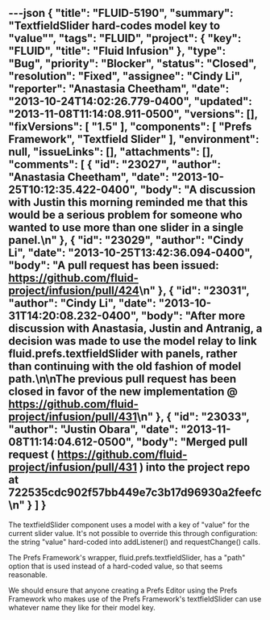 ---json
{
  "title": "FLUID-5190",
  "summary": "TextfieldSlider hard-codes model key to \"value\"",
  "tags": "FLUID",
  "project": {
    "key": "FLUID",
    "title": "Fluid Infusion"
  },
  "type": "Bug",
  "priority": "Blocker",
  "status": "Closed",
  "resolution": "Fixed",
  "assignee": "Cindy Li",
  "reporter": "Anastasia Cheetham",
  "date": "2013-10-24T14:02:26.779-0400",
  "updated": "2013-11-08T11:14:08.911-0500",
  "versions": [],
  "fixVersions": [
    "1.5"
  ],
  "components": [
    "Prefs Framework",
    "Textfield Slider"
  ],
  "environment": null,
  "issueLinks": [],
  "attachments": [],
  "comments": [
    {
      "id": "23027",
      "author": "Anastasia Cheetham",
      "date": "2013-10-25T10:12:35.422-0400",
      "body": "A discussion with Justin this morning reminded me that this would be a serious problem for someone who wanted to use more than one slider in a single panel.\n"
    },
    {
      "id": "23029",
      "author": "Cindy Li",
      "date": "2013-10-25T13:42:36.094-0400",
      "body": "A pull request has been issued: <https://github.com/fluid-project/infusion/pull/424>\n"
    },
    {
      "id": "23031",
      "author": "Cindy Li",
      "date": "2013-10-31T14:20:08.232-0400",
      "body": "After more discussion with Anastasia, Justin and Antranig, a decision was made to use the model relay to link fluid.prefs.textfieldSlider with panels, rather than continuing with the old fashion of model path.\n\nThe previous pull request has been closed in favor of the new implementation @ <https://github.com/fluid-project/infusion/pull/431>\n"
    },
    {
      "id": "23033",
      "author": "Justin Obara",
      "date": "2013-11-08T11:14:04.612-0500",
      "body": "Merged pull request ( <https://github.com/fluid-project/infusion/pull/431> ) into the project repo at 722535cdc902f57bb449e7c3b17d96930a2feefc\n"
    }
  ]
}
---
The textfieldSlider component uses a model with a key of "value" for the current slider value. It's not possible to override this through configuration: the string "value" hard-coded into addListener() and requestChange() calls.

The Prefs Framework's wrapper, fluid.prefs.textfieldSlider, has a "path" option that is used instead of a hard-coded value, so that seems reasonable.

We should ensure that anyone creating a Prefs Editor using the Prefs Framework who makes use of the Prefs Framework's textfieldSlider can use whatever name they like for their model key.

        